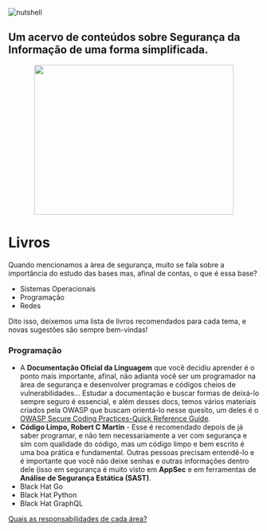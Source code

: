 ![nutshell](https://user-images.githubusercontent.com/37185061/175793926-cd12326f-7483-421e-8e46-6486a69555ae.png)

## Um acervo de conteúdos sobre Segurança da Informação de uma forma simplificada.

<p align="center">
  <img width="400" height="300" src="https://cdn.edu.buncee.com/assets/abbde3e5bc174eb59c55d4b2f278ec48/animation-library-magicbookp-022120.gif?timestamp=1582320629">
</p>

# Livros
Quando mencionamos a àrea de segurança, muito se fala sobre a importância do estudo das bases mas, afinal de contas, o que é essa base?
- Sistemas Operacionais
- Programação
- Redes 

Dito isso, deixemos uma lista de livros recomendados para cada tema, e novas sugestões são sempre bem-vindas!

### Programação 

- A **Documentação Oficial da Linguagem** que você decidiu aprender é o ponto mais importante, afinal, não adianta você ser um programador na àrea de segurança e desenvolver programas e códigos cheios de vulnerabilidades... Estudar a documentação e buscar formas de deixá-lo sempre seguro é essencial, e além desses docs, temos vários materiais criados pela OWASP que buscam orientá-lo nesse quesito, um deles é o [OWASP Secure Coding Practices-Quick Reference Guide](https://owasp.org/www-project-secure-coding-practices-quick-reference-guide/).
- **Código Limpo, Robert C Martin** - Esse é recomendado depois de já saber programar, e não tem necessariamente a ver com segurança e sim com qualidade do código, mas um código limpo e bem escrito é uma boa prática e fundamental. Outras pessoas precisam entendê-lo e é importante que você não deixe senhas e outras informações dentro dele (isso em segurança é muito visto em **AppSec** e em ferramentas de **Análise de Segurança Estática (SAST)**. 
- Black Hat Go 
- Black Hat Python 
- Black Hat GraphQL


[Quais as responsabilidades de cada área?](https://github.com/wh0isdxk/InfosecInANutshell/blob/main/AreasDeInfosec/OQueFazem.md)
